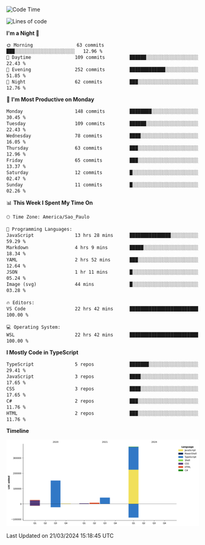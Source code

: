 <!--START_SECTION:waka-->
![Code Time](http://img.shields.io/badge/Code%20Time-2%2C375%20hrs%2025%20mins-blue)

![Lines of code](https://img.shields.io/badge/From%20Hello%20World%20I%27ve%20Written-603.1%20thousand%20lines%20of%20code-blue)

**I'm a Night 🦉** 

```text
🌞 Morning                63 commits          ███░░░░░░░░░░░░░░░░░░░░░░   12.96 % 
🌆 Daytime                109 commits         ██████░░░░░░░░░░░░░░░░░░░   22.43 % 
🌃 Evening                252 commits         █████████████░░░░░░░░░░░░   51.85 % 
🌙 Night                  62 commits          ███░░░░░░░░░░░░░░░░░░░░░░   12.76 % 
```
📅 **I'm Most Productive on Monday** 

```text
Monday                   148 commits         ████████░░░░░░░░░░░░░░░░░   30.45 % 
Tuesday                  109 commits         ██████░░░░░░░░░░░░░░░░░░░   22.43 % 
Wednesday                78 commits          ████░░░░░░░░░░░░░░░░░░░░░   16.05 % 
Thursday                 63 commits          ███░░░░░░░░░░░░░░░░░░░░░░   12.96 % 
Friday                   65 commits          ███░░░░░░░░░░░░░░░░░░░░░░   13.37 % 
Saturday                 12 commits          █░░░░░░░░░░░░░░░░░░░░░░░░   02.47 % 
Sunday                   11 commits          █░░░░░░░░░░░░░░░░░░░░░░░░   02.26 % 
```


📊 **This Week I Spent My Time On** 

```text
🕑︎ Time Zone: America/Sao_Paulo

💬 Programming Languages: 
JavaScript               13 hrs 28 mins      ███████████████░░░░░░░░░░   59.29 % 
Markdown                 4 hrs 9 mins        █████░░░░░░░░░░░░░░░░░░░░   18.34 % 
YAML                     2 hrs 52 mins       ███░░░░░░░░░░░░░░░░░░░░░░   12.64 % 
JSON                     1 hr 11 mins        █░░░░░░░░░░░░░░░░░░░░░░░░   05.24 % 
Image (svg)              44 mins             █░░░░░░░░░░░░░░░░░░░░░░░░   03.28 % 

🔥 Editors: 
VS Code                  22 hrs 42 mins      █████████████████████████   100.00 % 

💻 Operating System: 
WSL                      22 hrs 42 mins      █████████████████████████   100.00 % 
```

**I Mostly Code in TypeScript** 

```text
TypeScript               5 repos             ███████░░░░░░░░░░░░░░░░░░   29.41 % 
JavaScript               3 repos             ████░░░░░░░░░░░░░░░░░░░░░   17.65 % 
CSS                      3 repos             ████░░░░░░░░░░░░░░░░░░░░░   17.65 % 
C#                       2 repos             ███░░░░░░░░░░░░░░░░░░░░░░   11.76 % 
HTML                     2 repos             ███░░░░░░░░░░░░░░░░░░░░░░   11.76 % 
```



**Timeline**

![Lines of Code chart](https://raw.githubusercontent.com/jonhoffmam/jonhoffmam/master/assets/bar_graph.png)


 Last Updated on 21/03/2024 15:18:45 UTC
<!--END_SECTION:waka-->
